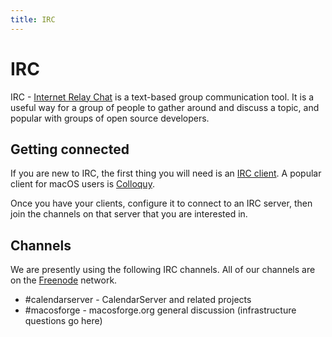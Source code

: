 ```yaml
---
title: IRC
---
```


IRC
===

IRC - ​[Internet Relay Chat](http://en.wikipedia.org/wiki/Internet_Relay_Chat) is a text-based group communication tool. It is a useful way for a group of people to gather around and discuss a topic, and popular with groups of open source developers.

## Getting connected

If you are new to IRC, the first thing you will need is an [​IRC client](http://en.wikipedia.org/wiki/List_of_IRC_clients). A popular client for macOS users is ​[Colloquy](http://colloquy.info/).

Once you have your clients, configure it to connect to an IRC server, then join the channels on that server that you are interested in.

## Channels

We are presently using the following IRC channels. All of our channels are on the ​[Freenode](http://freenode.net/irc_servers.shtml) network.

* #calendarserver - CalendarServer and related projects
* #macosforge - macosforge.org general discussion (infrastructure questions go here)